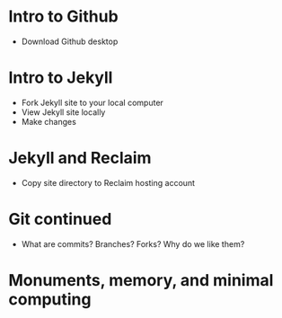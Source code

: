 # Intro to Github
+ Download Github desktop

# Intro to Jekyll
+ Fork Jekyll site to your local computer
+ View Jekyll site locally
+ Make changes

# Jekyll and Reclaim
+ Copy site directory to Reclaim hosting account

# Git continued
+ What are commits? Branches? Forks? Why do we like them?

# Monuments, memory, and minimal computing
